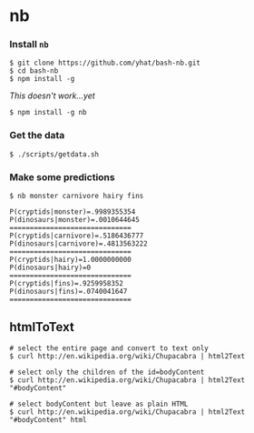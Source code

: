 # nb

### Install `nb`
    $ git clone https://github.com/yhat/bash-nb.git
    $ cd bash-nb
    $ npm install -g 
    
*This doesn't work...yet*

    $ npm install -g nb
    
    
### Get the data

    $ ./scripts/getdata.sh

### Make some predictions

    $ nb monster carnivore hairy fins
    
    P(cryptids|monster)=.9989355354
    P(dinosaurs|monster)=.0010644645
    ==============================
    P(cryptids|carnivore)=.5186436777
    P(dinosaurs|carnivore)=.4813563222
    ==============================
    P(cryptids|hairy)=1.0000000000
    P(dinosaurs|hairy)=0
    ==============================
    P(cryptids|fins)=.9259958352
    P(dinosaurs|fins)=.0740041647
    ==============================

## htmlToText

    # select the entire page and convert to text only
    $ curl http://en.wikipedia.org/wiki/Chupacabra | html2Text 

    # select only the children of the id=bodyContent
    $ curl http://en.wikipedia.org/wiki/Chupacabra | html2Text "#bodyContent" 

    # select bodyContent but leave as plain HTML
    $ curl http://en.wikipedia.org/wiki/Chupacabra | html2Text "#bodyContent" html

